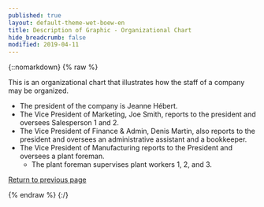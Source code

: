 ```yaml
---
published: true
layout: default-theme-wet-boew-en
title: Description of Graphic - Organizational Chart
hide_breadcrumb: false
modified: 2019-04-11
---
```

{::nomarkdown}
{% raw %}
<p>This is an organizational chart that illustrates how the staff of a company may be organized. </p>
<ul>
	<li>The president of the company is Jeanne H&eacute;bert. </li>
	<li>The Vice President of Marketing, Joe Smith, reports to the president and oversees Salesperson 1 and 2. </li>
	<li>The Vice President of Finance &amp; Admin, Denis Martin, also reports to the president and oversees an administrative assistant and a bookkeeper. </li>
	<li>The Vice President of Manufacturing reports to the President and oversees a plant foreman.
		<ul>
			<li>The plant foreman supervises plant workers 1, 2, and 3.</li>
		</ul>
	</li>
</ul>
<p><a href="images-en.html#org">Return to previous page</a></p>
{% endraw %}
{:/}
